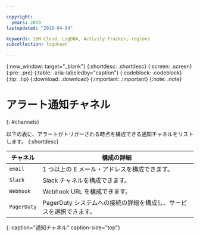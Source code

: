 ```yaml
---

copyright:
  years: 2019
lastupdated: "2019-04-04"

keywords: IBM Cloud, LogDNA, Activity Tracker, regions
subcollection: logdnaat

---
```


{:new_window: target="_blank"}
{:shortdesc: .shortdesc}
{:screen: .screen}
{:pre: .pre}
{:table: .aria-labeledby="caption"}
{:codeblock: .codeblock}
{:tip: .tip}
{:download: .download}
{:important: .important}
{:note: .note}

# アラート通知チャネル
{: #channels}

以下の表に、アラートがトリガーされる時点を構成できる通知チャネルをリストします。
{:shortdesc}


| チャネル           | 構成の詳細 | 
|-------------------|-----------------------|
| `email`             | 1 つ以上の E メール・アドレスを構成できます。  | 
| `Slack`             | Slack チャネルを構成できます。 |
| `Webhook`           | Webhook URL を構成できます。 |
| `PagerDuty`         | PagerDuty システムへの接続の詳細を構成し、サービスを選択できます。|
{: caption="通知チャネル" caption-side="top"} 



